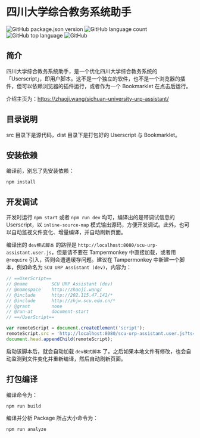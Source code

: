 # 四川大学综合教务系统助手

![GitHub package.json version](https://img.shields.io/github/package-json/v/frederick-wang/scu-urp-assistant)
![GitHub language count](https://img.shields.io/github/languages/count/frederick-wang/scu-urp-assistant)
![GitHub top language](https://img.shields.io/github/languages/top/frederick-wang/scu-urp-assistant)
![GitHub](https://img.shields.io/github/license/frederick-wang/scu-urp-assistant)

## 简介

四川大学综合教务系统助手，是一个优化四川大学综合教务系统的「Userscript」，即用户脚本。这不是一个独立的软件，也不是一个浏览器的插件，但可以依赖浏览器的插件运行，或者作为一个 Bookmarklet 在点击后运行。

介绍主页为：https://zhaoji.wang/sichuan-university-urp-assistant/

## 目录说明

src 目录下是源代码，dist 目录下是打包好的 Userscript 与 Bookmarklet。

## 安装依赖

编译前，别忘了先安装依赖：

```
npm install
```

## 开发调试

开发时运行 `npm start` 或者 `npm run dev` 均可，编译出的是带调试信息的 Userscript，以 `inline-source-map` 模式输出源码，方便开发调试。此外，也可以自动监视文件变化、增量编译，并自动刷新页面。

编译出的 `dev模式脚本` 的路径是 `http://localhost:8080/scu-urp-assistant.user.js`，但是请不要在 Tampermonkey 中直接加载，或者用 `@require` 引入，否则会遭遇缓存问题。建议在 Tampermonkey 中新建一个脚本，例如命名为 `SCU URP Assistant (dev)`，内容为：

```js
// ==UserScript==
// @name         SCU URP Assistant (dev)
// @namespace    http://zhaoji.wang/
// @include      http://202.115.47.141/*
// @include      http://zhjw.scu.edu.cn/*
// @grant        none
// @run-at       document-start
// ==/UserScript==

var remoteScript = document.createElement('script');
remoteScript.src = 'http://localhost:8080/scu-urp-assistant.user.js?ts='+(+new Date());
document.head.appendChild(remoteScript);
```

启动该脚本后，就会自动加载 `dev模式脚本` 了。之后如果本地文件有修改，也会自动监测到文件变化并重新编译，然后自动刷新页面。

## 打包编译

编译命令为：

```
npm run build
```

编译并分析 Package 所占大小命令为：

```
npm run analyze
```
